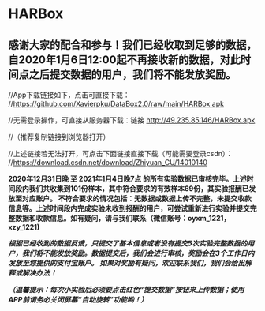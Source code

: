 # HARBox

****感谢大家的配合和参与！我们已经收取到足够的数据，自2020年1月6日12:00起不再接收新的数据，对此时间点之后提交数据的用户，我们将不能发放奖励。****
----------------

//App下载链接如下，点击可直接下载：
//https://github.com/Xavierpku/DataBox2.0/raw/main/HARBox.apk

//无需登录操作，可直接从服务器下载：链接 http://49.235.85.146/HARBox.apk

//（推荐复制链接到浏览器打开）

//上述链接若无法打开，可点击下面链接直接下载（可能需要登录csdn）：
//https://download.csdn.net/download/Zhiyuan_CU/14010140

****2020年12月31日晚 至 2021年1月4日晚7点 的所有实验数据已审核完毕。上述时间段内我们共收集到101份样本，其中符合要求的有效样本69份，其实验报酬已发放至对应账户。
不符合要求的情况包括：无数据或数据上传不完整，未提交收款信息等。上述时间段内完成实验未收到报酬的用户，可尝试重新进行实验并提交完整数据和收款信息。如有疑问，请与我们联系（微信账号：oyxm_1221，xzy_1221)****

***根据已经收到的数据反馈，只提交了基本信息或者没有提交5次实验完整数据的用户，我们将不能发放奖励。数据提交后，我们会进行审核，奖励会在3个工作日内发放至您提供的支付宝账户。
如果对奖励有疑问，欢迎联系我们，我们会给出解释或解决办法！***

***（温馨提示：每次小实验后必须要点击红色“提交数据”按钮来上传数据；使用APP前请务必关闭屏幕“自动旋转”功能哟！）***
